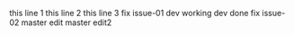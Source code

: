 this line 1
this line 2
this line 3
fix issue-01
dev working
dev done
fix issue-02
master edit
master edit2
